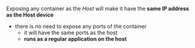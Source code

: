 Exposing any container as the *Host* will make it have the **same IP address as the Host device** 
- there is no need to expose any ports of the container 
	- it will have the same ports as the host
	- **runs as a regular application on the host**